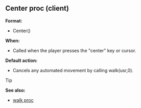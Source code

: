 ## Center proc (client)

**Format:**
+   Center()

**When:**
+   Called when the player presses the "center" key or cursor.

**Default action:**
+   Cancels any automated movement by calling walk(usr,0).

> [!TIP] 
> **See also:**
> +   [walk proc](/ref/proc/walk.md) 
